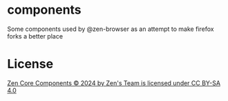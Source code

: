 # components
Some components used by @zen-browser as an attempt to make firefox forks a better place

# License

[Zen Core Components © 2024 by Zen's Team is licensed under CC BY-SA 4.0](./LICENSE)

